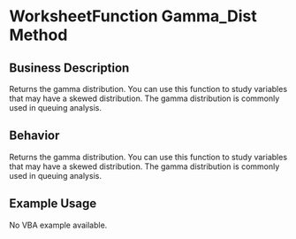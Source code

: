 # WorksheetFunction Gamma_Dist Method

## Business Description
Returns the gamma distribution. You can use this function to study variables that may have a skewed distribution. The gamma distribution is commonly used in queuing analysis.

## Behavior
Returns the gamma distribution. You can use this function to study variables that may have a skewed distribution. The gamma distribution is commonly used in queuing analysis.

## Example Usage
No VBA example available.